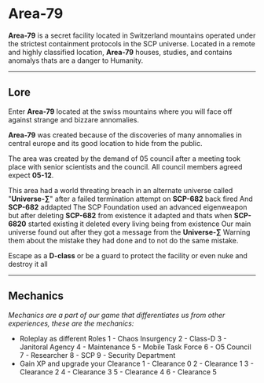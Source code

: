 # Area-79 
**Area-79** is a secret facility located in Switzerland mountains operated under the strictest containment protocols in the SCP universe. Located in a remote and highly classified location, **Area-79** houses, studies, and contains anomalys thats are a danger to Humanity.

---

## Lore 
Enter **Area-79** located at the swiss mountains where you will face off against strange and bizzare annomalies.
 
**Area-79** was created because of the discoveries of many annomalies in central europe and its good location to hide from the public.

The area was created by the demand of 05 council after a meeting took place with senior scientists and the council.
All council members agreed expect 
**05-12**.

This area had a world threating breach in an alternate universe called
"**Universe-∑**" after a failed termination attempt on **SCP-682** back fired
And **SCP-682** addapted
The SCP Foundation used an advanced eigenweapon but after deleting **SCP-682** from existence it adapted and thats when **SCP-6820** started existing it deleted every living being from existence
Our main universe found out after they got a message from the **Universe-∑**
Warning them about the mistake they had done and to not do the same mistake.

Escape as a **D-class** or be a guard to protect the facility or even nuke and destroy it all

---

## Mechanics
 *Mechanics are a part of our game that differentiates us from other experiences, these are the mechanics:*
   - Roleplay as different Roles
      1 - Chaos Insurgency
      2 - Class-D
      3 - Janitoral Agency
      4 - Maintenance
      5 - Mobile Task Force
      6 - O5 Council
      7 - Researcher
      8 - SCP
      9 - Security Department
   - Gain XP and upgrade your Clearance
     1 - Clearance 0
     2 - Clearance 1
     3 - Clearance 2
     4 - Clearance 3
     5 - Clearance 4
     6 - Clearance 5
 
